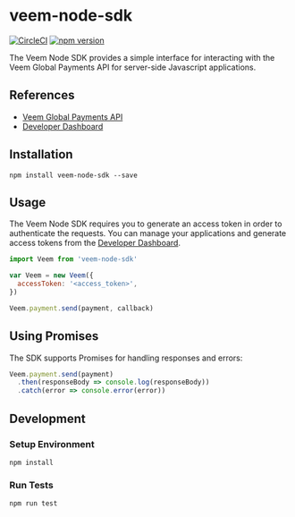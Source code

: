 # veem-node-sdk

[![CircleCI](https://circleci.com/gh/veeminc/veem-node-sdk/tree/develop.svg?style=svg&circle-token=b130e117704a92b3e0606ebcd8068eda7c2a54c6)](https://circleci.com/gh/veeminc/veem-node-sdk/tree/develop) [![npm version](https://badge.fury.io/js/veem-node-sdk.svg)](https://badge.fury.io/js/veem-node-sdk)

The Veem Node SDK provides a simple interface for interacting with the Veem Global Payments API for server-side Javascript applications.

## References

- [Veem Global Payments API](https://developer.veem.com/reference)
- [Developer Dashboard](https://developer.veem.com/page/apps-dev-dashboard)

## Installation

```
npm install veem-node-sdk --save
```

## Usage

The Veem Node SDK requires you to generate an access token in order to authenticate the requests. You can manage your applications and generate access tokens from the [Developer Dashboard](https://developer.veem.com/page/apps-dev-dashboard).

```javascript
import Veem from 'veem-node-sdk'

var Veem = new Veem({
  accessToken: '<access_token>',
})

Veem.payment.send(payment, callback)
```

## Using Promises

The SDK supports Promises for handling responses and errors:

```javascript
Veem.payment.send(payment)
  .then(responseBody => console.log(responseBody))
  .catch(error => console.error(error))
```

## Development

### Setup Environment

```
npm install
```

### Run Tests
```
npm run test
```
